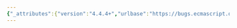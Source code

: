 ```yaml
---
{"_attributes":{"version":"4.4.4+","urlbase":"https://bugs.ecmascript.org/","maintainer":"dherman@mozilla.com"},"bug":{"bug_id":2300,"creation_ts":"2013-11-15 04:36:00 -0800","short_desc":"9.5.2, step 13: Return \"booleanTrapResult\" instead of \"trapResult\"","delta_ts":"2014-01-27 10:04:56 -0800","product":"Draft for 6th Edition","component":"technical issue","version":"Rev 21: November 8, 2013 Draft","rep_platform":"All","op_sys":"All","bug_status":"RESOLVED","resolution":"FIXED","priority":"Normal","bug_severity":"normal","everconfirmed":true,"reporter":{"uid":"andrebargull","name":"André Bargull"},"assigned_to":{"uid":"allen","name":"Allen Wirfs-Brock"},"long_desc":[{"commentid":6796,"comment_count":0,"who":{"uid":"andrebargull","name":"André Bargull"},"bug_when":"2013-11-15 04:36:19 -0800","thetext":"9.5.2 [[SetPrototypeOf]] (V), step 13:\n\nReturn \"booleanTrapResult\" instead of \"trapResult\" to ensure [[SetPrototypeOf]] always returns a boolean value."},{"commentid":6815,"comment_count":1,"who":{"uid":"allen","name":"Allen Wirfs-Brock"},"bug_when":"2013-11-15 12:51:45 -0800","thetext":"fixed in rev22 editor's draft"},{"commentid":7089,"comment_count":2,"who":{"uid":"allen","name":"Allen Wirfs-Brock"},"bug_when":"2014-01-27 10:04:56 -0800","thetext":"fixed in Rev22 (January 20, 2013) release"}]}}
---
```

